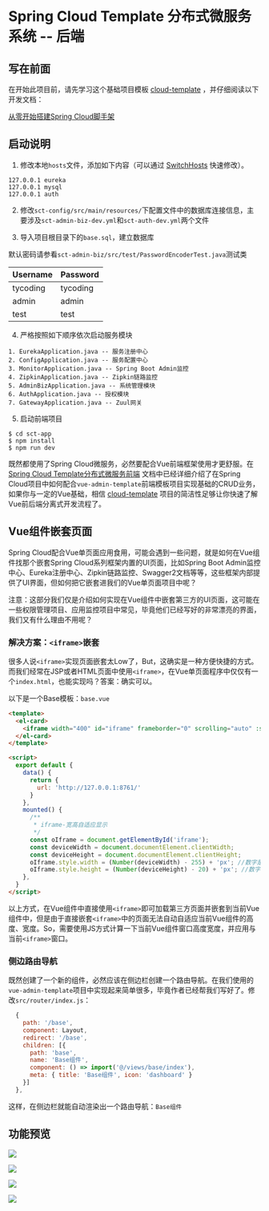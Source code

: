 # Spring Cloud Template 分布式微服务系统 -- 后端

## 写在前面

在开始此项目前，请先学习这个基础项目模板 [cloud-template](https://github.com/TyCoding/cloud-template/tree/master/cloud-template) ，并仔细阅读以下开发文档：

[从零开始搭建Spring Cloud脚手架](https://github.com/TyCoding/cloud-template/blob/master/cloud-template/doc/env-1.md)

## 启动说明

1. 修改本地`hosts`文件，添加如下内容（可以通过 [SwitchHosts](http://oldj.github.io/SwitchHosts/) 快速修改）。

```
127.0.0.1 eureka
127.0.0.1 mysql
127.0.0.1 auth
```

2. 修改`sct-config/src/main/resources/`下配置文件中的数据库连接信息，主要涉及`sct-admin-biz-dev.yml`和`sct-auth-dev.yml`两个文件

3. 导入项目根目录下的`base.sql`，建立数据库

默认密码请参看`sct-admin-biz/src/test/PasswordEncoderTest.java`测试类

| Username | Password |
| --- | --- |
| tycoding | tycoding |
| admin | admin |
| test | test |

4. 严格按照如下顺序依次启动服务模块

```
1. EurekaApplication.java -- 服务注册中心
2. ConfigApplication.java -- 服务配置中心
3. MonitorApplication.java -- Spring Boot Admin监控
4. ZipkinApplication.java -- Zipkin链路监控
5. AdminBizApplication.java -- 系统管理模块
6. AuthApplication.java -- 授权模块
7. GatewayApplication.java -- Zuul网关
```

5. 启动前端项目

```shell
$ cd sct-app
$ npm install
$ npm run dev
```

既然都使用了Spring Cloud微服务，必然要配合Vue前端框架使用才更舒服。在 [Spring Cloud Template分布式微服务前端](https://www.tycoding.cn/2019/05/30/cloud/cloud-template-app/) 文档中已经详细介绍了在Spring Cloud项目中如何配合`vue-admin-template`前端模板项目实现基础的CRUD业务，如果你与一定的Vue基础，相信 [cloud-template](https://github.com/TyCoding/cloud-template) 项目的简洁性足够让你快速了解Vue前后端分离式开发流程了。

## Vue组件嵌套页面

Spring Cloud配合Vue单页面应用食用，可能会遇到一些问题，就是如何在Vue组件找那个嵌套Spring Cloud系列框架内置的UI页面，比如Spring Boot Admin监控中心、Eureka注册中心、Zipkin链路监控、Swagger2文档等等，这些框架内部提供了UI界面，但如何把它嵌套进我们的Vue单页面项目中呢？

注意：这部分我们仅是介绍如何实现在Vue组件中嵌套第三方的UI页面，这可能在一些权限管理项目、应用监控项目中常见，毕竟他们已经写好的非常漂亮的界面，我们又有什么理由不用呢？

### 解决方案：`<iframe>`嵌套

很多人说`<iframe>`实现页面嵌套太Low了，But，这确实是一种方便快捷的方式。而我们经常在JSP或者HTML页面中使用`<iframe>`，在Vue单页面程序中仅仅有一个`index.html`，也能实现吗？答案：确实可以。

以下是一个Base模板：`base.vue`

```html
<template>
  <el-card>
    <iframe width="400" id="iframe" frameborder="0" scrolling="auto" :src="url"></iframe>
  </el-card>
</template>

<script>
  export default {
    data() {
      return {
        url: 'http://127.0.0.1:8761/'
      }
    },
    mounted() {
      /**
       * iframe-宽高自适应显示
       */
      const oIframe = document.getElementById('iframe');
      const deviceWidth = document.documentElement.clientWidth;
      const deviceHeight = document.documentElement.clientHeight;
      oIframe.style.width = (Number(deviceWidth) - 255) + 'px'; //数字是页面布局宽度差值
      oIframe.style.height = (Number(deviceHeight) - 20) + 'px'; //数字是页面布局高度差
    },
  }
</script>
```

以上方式，在Vue组件中直接使用`<iframe>`即可加载第三方页面并嵌套到当前Vue组件中，但是由于直接嵌套`<iframe>`中的页面无法自动自适应当前Vue组件的高度、宽度。So，需要使用JS方式计算一下当前Vue组件窗口高度宽度，并应用与当前`<iframe>`窗口。

### 侧边路由导航

既然创建了一个新的组件，必然应该在侧边栏创建一个路由导航。在我们使用的`vue-admin-template`项目中实现起来简单很多，毕竟作者已经帮我们写好了。修改`src/router/index.js`：

```javascript
  {
    path: '/base',
    component: Layout,
    redirect: '/base',
    children: [{
      path: 'base',
      name: 'Base组件',
      component: () => import('@/views/base/index'),
      meta: { title: 'Base组件', icon: 'dashboard' }
    }]
  },
```

这样，在侧边栏就能自动渲染出一个路由导航：`Base组件`


## 功能预览

![](doc/2019052983313.png)

![](doc/2019052983341.png)

![](doc/2019052983359.png)

![](doc/2019052983441.png)

